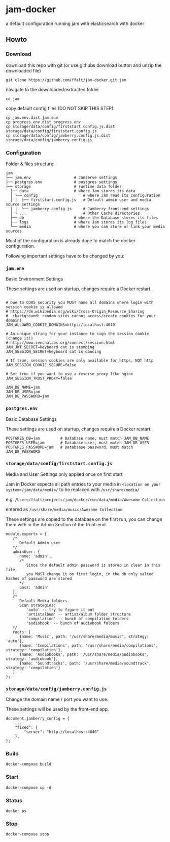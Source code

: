 # jam-docker
a default configuration running jam with elasticsearch with docker

## Howto

### Download

download this repo with git (or use githubs download button and unzip the downloaded file)

`git clone https://github.com/ffalt/jam-docker.git jam`

navigate to the downloaded/extracted folder

`cd jam`

copy default config files (DO NOT SKIP THIS STEP)

```
cp jam.env.dist jam.env
cp progress.env.dist progress.env
cp storage/data/config/firststart.config.js.dist storage/data/config/firststart.config.js
cp storage/data/config/jamberry.config.js.dist storage/data/config/jamberry.config.js
```

### Configuration

Folder & files structure:
```
jam
├── jam.env                   # Jamserve settings
├── postgres.env              # postgres settings
├── storage                   # runtime data folder
  ├── data                    # where Jam stores its data
  │ └── config                    # where Jam read its configuration
  │ │  ├── firststart.config.js   # Default admin user and media source settings
  │ │  └── jamberry.config.js     # Jamberry front-end settings
  │ └ ...                         # Other Cache directories 
  ├── db                      # where the Database stores its files
  ├── logs                    # where Jam stores its log files
  └── media                   # where you can store or link your media sources
```

Most of the configuration is already done to match the docker configuration. 

Following important settings have to be changed by you:

### `jam.env`

Basic Environment Settings

These settings are used on startup, changes require a Docker restart.

```

# Due to CORS security you MUST name all domains where login with session cookie is allowed
# https://de.wikipedia.org/wiki/Cross-Origin_Resource_Sharing
#  (background: random sites cannot access/create cookies for your domain)
JAM_ALLOWED_COOKIE_DOMAINS=http://localhost:4040

# An unique string for your instance to sign the session cookie (change it!)
# http://www.senchalabs.org/connect/session.html
JAM_JWT_SECRET=keyboard cat is stomping
JAM_SESSION_SECRET=keyboard cat is dancing

# If true, session cookies are only available for https, NOT http
JAM_SESSION_COOKIE_SECURE=false

# Set true if you want to use a reverse proxy like nginx
JAM_SESSION_TRUST_PROXY=false

JAM_DB_NAME=jam
JAM_DB_USER=jam
JAM_DB_PASSWORD=jam

```

### `postgres.env`

Basic Database Settings

These settings are used on startup, changes require a Docker restart.

```
POSTGRES_DB=jam         # Database name, must match JAM_DB_NAME
POSTGRES_USER=jam       # Database user, must match JAM_DB_USER
POSTGRES_PASSWORD=jam   # Databaase password, must match JAM_DB_PASSWORD

```


### `storage/data/config/firststart.config.js`

Media and User Settings only applied once on first start

Jam in Docker expects all path entries to your media in `<location on your system>/jam/data/media/` to be replaced with `/usr/share/media/`

e.g. `/Users/ffalt/projects/jam/docker/run/data/media/Awesome Collection`

entered as `/usr/share/media/music/Awesome Collection`

These settings are copied to the database on the first run, you can change them with in the Admin Section of the front-end.

```
module.exports = {
   /*
      Default Admin user
   */
   adminUser: {
      name: 'admin',
      /* 
         Since the default admin password is stored in clear in this file,
         you MUST change it on first login, in the db only salted hashes of password are stored
      */
      pass: 'admin'   
   },
   /*
      Default Media folders
      Scan strategies:
         'auto' -- try to figure it out
         'artistalbum' -- artist/album folder structure
         'compilation' -- bunch of compilation folders
         'audiobook' -- bunch of audiobook folders
   */
   roots: [
      {name: 'Music', path: '/usr/share/media/music', strategy: 'auto'},
      {name: 'Compilations', path: '/usr/share/media/compilations', strategy: 'compilation'},
      {name: 'Audiobooks', path: '/usr/share/media/audiobooks', strategy: 'audiobook'},
      {name: 'Soundtracks', path: '/usr/share/media/soundtrack', strategy: 'compilation'}
   ]
};

```

### `storage/data/config/jamberry.config.js`

Change the domain name / port you want to use.

These settings will be used by the front-end app.

```
document.jamberry_config = {
    ...
    "fixed": {
        "server": "http://localhost:4040"
    },
};
```

### Build
`docker-compose build`

### Start
`docker-compose up -d`

### Status
`docker ps`

### Stop
`docker-compose stop`

